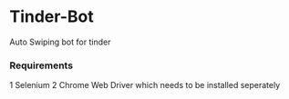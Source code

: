 # Tinder-Bot
Auto Swiping bot for tinder


### Requirements
1 Selenium
2 Chrome Web Driver which needs to be installed seperately